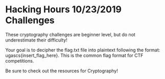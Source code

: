 # Hacking Hours 10/23/2019 Challenges

These cryptography challenges are beginner level, but do not underestimate their difficulty!

Your goal is to decipher the flag.txt file into plaintext following the format: ugascs{insert_flag_here}. This is the common flag format for CTF competitions.

Be sure to check out the resources for Cryptography!